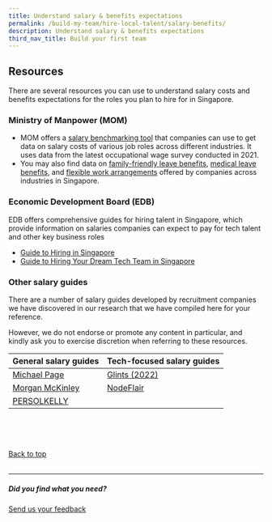 ```yaml
---
title: Understand salary & benefits expectations
permalink: /build-my-team/hire-local-talent/salary-benefits/
description: Understand salary & benefits expectations
third_nav_title: Build your first team
---
```

## Resources

There are several resources you can use to understand salary costs and benefits expectations for the roles you plan to hire for in Singapore.


### Ministry of Manpower (MOM)
* MOM offers a <a target="_blank" href="https://stats.mom.gov.sg/bt/Pages/salary-comparison-general-for-employer.aspx">salary benchmarking tool</a> that companies can use to get data on salary costs of various job roles across different industries. It uses data from the latest occupational wage survey conducted in 2021.
* You may also find data on <a target="_blank" href="https://stats.mom.gov.sg/bt/Pages/family-friendly-leave-benefits-general.aspx">family-friendly leave benefits</a>, <a target="_blank" href="https://stats.mom.gov.sg/bt/Pages/medical-leave-general.aspx">medical leave benefits</a>[](), and <a target="_blank" href="https://stats.mom.gov.sg/bt/Pages/flexible-work-arrangement-general.aspx">flexible work arrangements</a> offered by companies across industries in Singapore.

### Economic Development Board (EDB)
EDB offers comprehensive guides for hiring talent in Singapore, which provide information on salaries companies can expect to pay for tech talent and other key business roles
* <a target="_blank" href="https://www.edb.gov.sg/en/setting-up-in-singapore/business-guides/guide-to-hiring-in-singapore.html">Guide to Hiring in Singapore</a>
* <a target="_blank" href="https://www.edb.gov.sg/en/setting-up-in-singapore/business-guides/guide-to-hiring-your-dream-tech-team-in-singapore.html">Guide to Hiring Your Dream Tech Team in Singapore</a>

### Other salary guides
There are a number of salary guides developed by recruitment companies we have discovered in our research that we have compiled here for your reference. 

However, we do not endorse or promote any content in particular, and kindly ask you to exercise discretion when referring to these resources.
<br>


| General salary guides | Tech-focused salary guides |
| -------- | -------- |
| <a target="_blank" href="https://www.michaelpage.com.sg/salary-guide">Michael Page</a>     | <a target="_blank" href="https://employers.glints.sg/ebooks/singapore-salary-guide-2022/">Glints (2022)</a>     |
| <a target="_blank" href="https://www.morganmckinley.com/sg/salary-guide">Morgan McKinley</a>     | <a target="_blank" href="https://nodeflair.com/salaries/report-2023">NodeFlair</a>   |
| <a target="_blank" href="https://www.persolkelly.com.sg/page/resources/salary-guides/">PERSOLKELLY</a>    |

<br>
<br>
<br>

[Back to top](#resources)<br><br>

<hr>

##### Did you find what you need?
[Send us your feedback](https://form.gov.sg/642693623cb98f001239be0d)